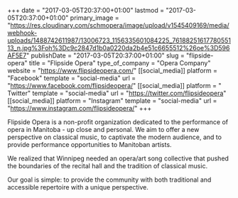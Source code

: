 +++
date = "2017-03-05T20:37:00+01:00"
lastmod = "2017-03-05T20:37:00+01:00"
primary_image = "https://res.cloudinary.com/schmopera/image/upload/v1545409169/media/webhook-uploads/1488742611987/13006723_1156335601084225_7618825161778055113_n.jpg%3Foh%3Dc9c2847d1b0a0220da2b4e51c6655512%26oe%3D596AF5E7"
publishDate = "2017-03-05T20:37:00+01:00"
slug = "flipside-opera"
title = "Flipside Opera"
type_of_company = "Opera Company"
website = "https://www.flipsideopera.com/"
[[social_media]]
platform = "Facebook"
template = "social-media"
url = "https://www.facebook.com/flipsideopera/"
[[social_media]]
platform = " Twitter"
template = "social-media"
url = "https://twitter.com/flipsideopera"
[[social_media]]
platform = "Instagram"
template = "social-media"
url = "https://www.instagram.com/flipsideopera/"
+++

Flipside Opera is a non-profit organization dedicated to the performance of opera in Manitoba - up close and personal. We aim to offer a new perspective on classical music, to captivate the modern audience, and to provide performance opportunities to Manitoban artists.

We realized that Winnipeg needed an opera/art song collective that pushed the boundaries of the recital hall and the tradition of classical music.  

Our goal is simple: to provide the community with both traditional and accessible repertoire with a unique perspective.
